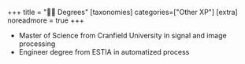 +++
title = "🧑‍🎓 Degrees"
[taxonomies]
categories=["Other XP"]
[extra]
noreadmore = true
+++

- Master of Science from Cranfield University in signal and image processing
- Engineer degree from ESTIA in automatized process

<!-- more -->